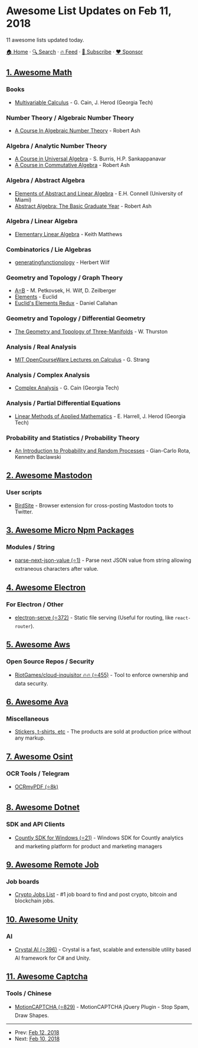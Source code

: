 # Awesome List Updates on Feb 11, 2018

11 awesome lists updated today.

[🏠 Home](/README.md) · [🔍 Search](https://www.trackawesomelist.com/search/) · [🔥 Feed](https://www.trackawesomelist.com/rss.xml) · [📮 Subscribe](https://trackawesomelist.us17.list-manage.com/subscribe?u=d2f0117aa829c83a63ec63c2f&id=36a103854c) · [❤️  Sponsor](https://github.com/sponsors/theowenyoung)



## [1. Awesome Math](/content/rossant/awesome-math/README.md)

### Books

*   [Multivariable Calculus](http://people.math.gatech.edu/%7Ecain/notes/calculus.html) - G. Cain, J. Herod (Georgia Tech)

### Number Theory / Algebraic Number Theory

*   [A Course In Algebraic Number Theory](http://www.math.uiuc.edu/\~r-ash/ANT.html) - Robert Ash

### Algebra / Analytic Number Theory

*   [A Course in Universal Algebra](http://www.math.uwaterloo.ca/\~snburris/htdocs/ualg.html) - S. Burris, H.P. Sankappanavar
*   [A Course in Commutative Algebra](https://faculty.math.illinois.edu/\~r-ash/ComAlg.html) - Robert Ash

### Algebra / Abstract Algebra

*   [Elements of Abstract and Linear Algebra](http://www.math.miami.edu/\~ec/book) - E.H. Connell (University of Miami)
*   [Abstract Algebra: The Basic Graduate Year](http://www.math.uiuc.edu/\~r-ash/Algebra.html) - Robert Ash

### Algebra / Linear Algebra

*   [Elementary Linear Algebra](http://www.numbertheory.org/book/) - Keith Matthews

### Combinatorics / Lie Algebras

*   [generatingfunctionology](http://www.math.upenn.edu/\~wilf/DownldGF.html) - Herbert Wilf

### Geometry and Topology / Graph Theory

*   [A=B](https://www.math.upenn.edu/\~wilf/AeqB.html) - M. Petkovsek, H. Wilf, D. Zeilberger
*   [Elements](http://aleph0.clarku.edu/\~djoyce/java/elements/toc.html) - Euclid
*   [Euclid's Elements Redux](http://starrhorse.com/euclid/) - Daniel Callahan

### Geometry and Topology / Differential Geometry

*   [The Geometry and Topology of Three-Manifolds](http://msri.org/publications/books/gt3m/) - W. Thurston

### Analysis / Real Analysis

*   [MIT OpenCourseWare Lectures on Calculus](https://ocw.mit.edu/resources/res-18-001-calculus-online-textbook-spring-2005/textbook/) - G. Strang

### Analysis / Complex Analysis

*   [Complex Analysis](http://people.math.gatech.edu/%7Ecain/winter99/complex.html) - G. Cain (Georgia Tech)

### Analysis / Partial Differential Equations

*   [Linear Methods of Applied Mathematics](http://www.mathphysics.com/pde/) - E. Harrell, J. Herod (Georgia Tech)

### Probability and Statistics / Probability Theory

*   [An Introduction to Probability and Random Processes](http://www.ellerman.org/Davids-Stuff/Maths/Rota-Baclawski-Prob-Theory-79.pdf) - Gian-Carlo Rota, Kenneth Baclawski

## [2. Awesome Mastodon](/content/tleb/awesome-mastodon/README.md)

### User scripts

*   [BirdSite](https://gitlab.com/pmorinerie/birdsite) - Browser extension for cross-posting Mastodon toots to Twitter.

## [3. Awesome Micro Npm Packages](/content/parro-it/awesome-micro-npm-packages/README.md)

### Modules / String

*   [parse-next-json-value (⭐1)](https://github.com/ErikOnBike/parse-next-json-value) - Parse next JSON value from string allowing extraneous characters after value.

## [4. Awesome Electron](/content/sindresorhus/awesome-electron/README.md)

### For Electron / Other

*   [electron-serve (⭐372)](https://github.com/sindresorhus/electron-serve) - Static file serving (Useful for routing, like `react-router`).

## [5. Awesome Aws](/content/donnemartin/awesome-aws/README.md)

### Open Source Repos / Security

*   [RiotGames/cloud-inquisitor :fire::fire: (⭐455)](https://github.com/RiotGames/cloud-inquisitor) - Tool to enforce ownership and data security.

## [6. Awesome Ava](/content/avajs/awesome-ava/README.md)

### Miscellaneous

*   [Stickers, t-shirts, etc](https://www.redbubble.com/people/sindresorhus/works/30330590-ava-logo) - The products are sold at production price without any markup.

## [7. Awesome Osint](/content/jivoi/awesome-osint/README.md)

### OCR Tools / Telegram

*   [OCRmyPDF (⭐8k)](https://github.com/jbarlow83/OCRmyPDF/)

## [8. Awesome Dotnet](/content/quozd/awesome-dotnet/README.md)

### SDK and API Clients

*   [Countly SDK for Windows (⭐21)](https://github.com/Countly/countly-sdk-windows/) - Windows SDK for Countly analytics and marketing platform for product and marketing managers

## [9. Awesome Remote Job](/content/lukasz-madon/awesome-remote-job/README.md)

### Job boards

*   [Crypto Jobs List](https://cryptojobslist.com/remote) - #1 job board to find and post crypto, bitcoin and blockchain jobs.

## [10. Awesome Unity](/content/RyanNielson/awesome-unity/README.md)

### AI

*   [Crystal AI (⭐396)](https://github.com/igiagkiozis/CrystalAI) - Crystal is a fast, scalable and extensible utility based AI framework for C# and Unity.

## [11. Awesome Captcha](/content/ZYSzys/awesome-captcha/README.md)

### Tools / Chinese

*   [MotionCAPTCHA (⭐829)](https://github.com/wjcrowcroft/MotionCAPTCHA) - MotionCAPTCHA jQuery Plugin - Stop Spam, Draw Shapes.

---

- Prev: [Feb 12, 2018](/content/2018/02/12/README.md)
- Next: [Feb 10, 2018](/content/2018/02/10/README.md)